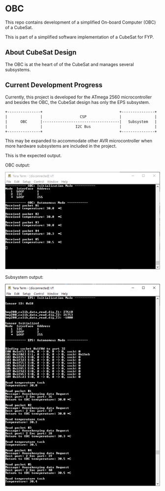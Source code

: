 # OBC

This repo contains development of a simplified On-board Computer (OBC) of a CubeSat. 

This is part of a simplified software implementation of a CubeSat for FYP.

## About CubeSat Design

The OBC is at the heart of of the CubeSat and manages several subsystems. 

## Current Development Progress

Currently, this project is developed for the ATmega 2560 microcontroller and besides the OBC, the CubeSat design has only the EPS subsystem.

```
+---------------+                                   +---------------+
|               |                 CSP               |               |
|      OBC      |-----------------------------------|   Subsystem   |
|               |               I2C Bus             |               |
+---------------+                                   +---------------+
```

This may be expanded to accommodate other AVR microcontroller when more hardware subsystems are included in the project.

This is the expected output.

OBC output: 

![OBC output](Capture_obc.PNG)

Subsystem output: 

![EPS output](Capture_eps.PNG)
